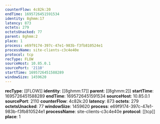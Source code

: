 ```yaml
---
counterFlow: 4c82k:20
endTime: 1695726451591534
identity: 8ghmm:17
latency: 873
octets: 279
octetsUnacked: 77
parent: 8ghmm:2
place: 1
process: e69f9174-397c-47e1-983b-f3fb810524e1
processName: site-clients-c3c4e40e
protocol: tcp
recType: FLOW
sourceHost: 10.85.0.1
sourcePort: '2110'
startTime: 1695726451588289
windowSize: 1459620
---
```

**recType**: [[FLOW]]
**identity**: [[8ghmm:17]]
**parent**: [[8ghmm:2]]
**startTime**: 1695726451588289
**endTime**: 1695726451591534
**sourceHost**: 10.85.0.1
**sourcePort**: 2110
**counterFlow**: 4c82k:20
**latency**: 873
**octets**: 279
**octetsUnacked**: 77
**windowSize**: 1459620
**process**: e69f9174-397c-47e1-983b-f3fb810524e1
**processName**: site-clients-c3c4e40e
**protocol**: [[tcp]]
**place**: 1